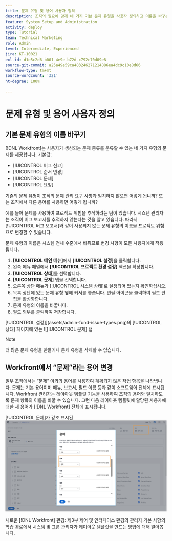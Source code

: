 ```yaml
---
title: 문제 유형 및 용어 사용자 정의
description: 조직의 필요에 맞게 네 가지 기본 문제 유형을 사용자 정의하고 이름을 바꾸는 방법을 알아봅니다.
feature: System Setup and Administration
activity: deploy
type: Tutorial
team: Technical Marketing
role: Admin
level: Intermediate, Experienced
jira: KT-10021
exl-id: d1e5c2d6-b001-4e9e-b72d-c792c70d09e8
source-git-commit: a25a49e59ca483246271214886ea4dc9c10e8d66
workflow-type: tm+mt
source-wordcount: '321'
ht-degree: 100%

---
```


# 문제 유형 및 용어 사용자 정의

## 기본 문제 유형의 이름 바꾸기

[!DNL Workfront]는 사용자가 생성되는 문제 종류를 분류할 수 있는 네 가지 유형의 문제를 제공합니다. 기본값:

* [!UICONTROL 버그 신고]
* [!UICONTROL 순서 변경]
* [!UICONTROL 문제]
* [!UICONTROL 요청]

기존의 문제 유형이 조직의 문제 관리 요구 사항과 일치하지 않으면 어떻게 됩니까? 또는 조직에서 다른 용어를 사용하면 어떻게 됩니까?

예를 들어 문제를 사용하여 프로젝트 위험을 추적하려는 팀이 있습니다. 시스템 관리자는 조직이 버그 보고서를 추적하지 않는다는 것을 알고 있습니다. 따라서 [!UICONTROL 버그 보고서]와 같이 사용되지 않는 문제 유형의 이름을 프로젝트 위험으로 변경할 수 있습니다.

문제 유형의 이름은 시스템 전체 수준에서 바뀌므로 변경 사항이 모든 사용자에게 적용됩니다.

1. **[!UICONTROL 메인 메뉴]**&#x200B;에서 **[!UICONTROL 설정]**&#x200B;을 클릭합니다.
1. 왼쪽 메뉴 패널에서 **[!UICONTROL 프로젝트 환경 설정]** 섹션을 확장합니다.
1. **[!UICONTROL 상태]**&#x200B;를 선택합니다.
1. **[!UICONTROL 문제]** 탭을 선택합니다.
1. 오른쪽 상단 메뉴가 [!UICONTROL 시스템 상태]로 설정되어 있는지 확인하십시오.
1. 목록 상단에 있는 문제 유형 옆에 커서를 놓습니다. 연필 아이콘을 클릭하여 필드 편집을 활성화합니다.
1. 문제 유형의 이름을 바꿉니다.
1. 필드 외부를 클릭하여 저장합니다.

[!UICONTROL 설정]](assets/admin-fund-issue-types.png)의 [!UICONTROL 상태] 페이지에 있는 ![[!UICONTROL 문제] 탭

>[!NOTE]
>
>더 많은 문제 유형을 만들거나 문제 유형을 삭제할 수 없습니다.

<!---
learn more URLs
Customize default issue types
--->

## Workfront에서 “문제”라는 용어 변경

일부 조직에서는 “문제” 이외의 용어를 사용하여 계획되지 않은 작업 항목을 나타냅니다. 문제는 기본 용어이며 메뉴, 보고서, 필드 이름 등과 같이 소프트웨어 전체에 표시됩니다.
Workfront 관리자는 레이아웃 템플릿 기능을 사용하여 조직의 용어와 일치하도록 문제 항목의 이름을 바꿀 수 있습니다. 그런 다음 레이아웃 템플릿에 할당된 사용자에 대한 새 용어가 [!DNL Workfront] 전체에 표시됩니다.

[!UICONTROL 문제]가 강조 표시된 ![[!UICONTROL 용어] 창](assets/admin-fund-issue-custom-terminology.png)

<!---
paragraph below needs a hyperlink
--->

새로운 [!DNL Workfront] 환경: 제3부 제어 및 인터페이스 환경의 관리자 기본 사항의 학습 경로에서 시스템 및 그룹 관리자가 레이아웃 템플릿을 만드는 방법에 대해 알아봅니다.

<!---
learn more URLs
Create and manage layout templates
--->
